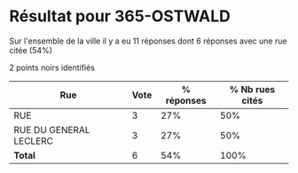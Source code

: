 # Résultat pour 365-OSTWALD

Sur l'ensemble de la ville il y a eu 11 réponses dont 6 réponses avec une rue citée (54%)

2 points noirs identifiés

| Rue | Vote | % réponses | % Nb rues cités|
|-----|------|------------|----------------|
| RUE | 3 | 27% | 50%|
| RUE DU GENERAL LECLERC | 3 | 27% | 50%|
| **Total** | 6 | 54% | 100%|
